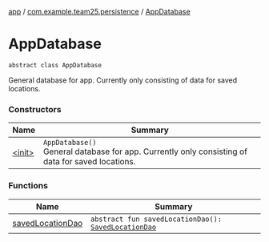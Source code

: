 [app](../../index.md) / [com.example.team25.persistence](../index.md) / [AppDatabase](./index.md)

# AppDatabase

`abstract class AppDatabase`

General database for app. Currently only consisting of data for saved locations.

### Constructors

| Name | Summary |
|---|---|
| [&lt;init&gt;](-init-.md) | `AppDatabase()`<br>General database for app. Currently only consisting of data for saved locations. |

### Functions

| Name | Summary |
|---|---|
| [savedLocationDao](saved-location-dao.md) | `abstract fun savedLocationDao(): `[`SavedLocationDao`](../-saved-location-dao/index.md) |
